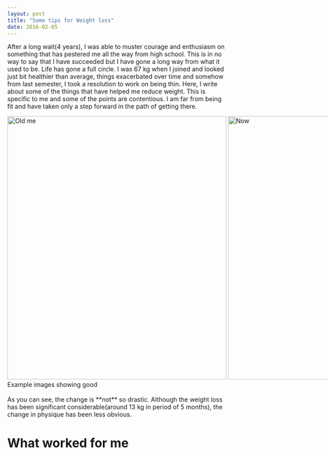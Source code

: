 ```yaml
---
layout: post
title: "Some tips for Weight loss"
date: 2016-02-05
---
```


After a long wait(4 years), I was able to muster courage and enthusiasm on something that has pestered me all the way from high school. This is in no way to say that I have succeeded but I have gone a long way from what it used to be. Life has gone a full circle. I was 67 kg when I joined and looked just bit healthier than average, things exacerbated over time and somehow from last semester, I took a resolution to work on being thin. Here, I write about some of the things that have helped me reduce weight. This is specific to me and some of the points are contentious. I am far from being fit and have taken only a step forward in the path of getting there.



<div style="width:1100px; margin:0 auto;">
<img src="https://aritraghosh.github.io/images/Aritra_old.jpg" alt="Old me" style="align: left;width: 500px ;height: 600px;"/>
<img src="https://aritraghosh.github.io/images/IMG_20160123_091910.jpg" alt="Now" style="align: right;width: 500px;  height: 600px;"/>
</div>
<div style="width:1100px; margin:0 auto;">
<div  style="text-align:left">Example images showing good </div>
<div  style="text-align:right">Example images showing bad </div>
</div>
As you can see, the change is **not** so drastic. Although the weight loss has been significant considerable(around 13 kg in period of 5 months), the change in physique has been less obvious.





# What worked for me




